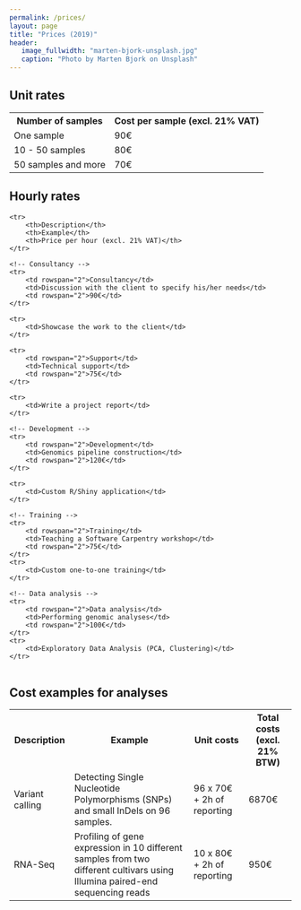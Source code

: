 ```yaml
---
permalink: /prices/
layout: page
title: "Prices (2019)"
header:
   image_fullwidth: "marten-bjork-unsplash.jpg"
   caption: "Photo by Marten Bjork on Unsplash"
---
```

<h2>Unit rates</h2>
<table>
 <tr>
  <th>Number of samples</th>
  <th>Cost per sample (excl. 21% VAT)</th>
 </tr>
 <tr>
  <td>One sample</td>
  <td>90€</td>
 </tr>
 <tr>
  <td>10 - 50 samples</td>
  <td>80€</td>
 </tr>
 <tr>
  <td> 50 samples and more</td>
  <td>70€</td>
 </tr>
</table>

<h2>Hourly rates</h2>
<table>
	<!-- <caption>Current prices</caption> -->

	<tr>
		<th>Description</th>
		<th>Example</th>
		<th>Price per hour (excl. 21% VAT)</th>
	</tr>

	<!-- Consultancy -->
	<tr>
		<td rowspan="2">Consultancy</td>
		<td>Discussion with the client to specify his/her needs</td>
		<td rowspan="2">90€</td>
	</tr>

	<tr>
		<td>Showcase the work to the client</td>
	</tr>

  <!-- Support / Reporting -->
	<tr>
		<td rowspan="2">Support</td>
		<td>Technical support</td>
		<td rowspan="2">75€</td>
	</tr>

	<tr>
		<td>Write a project report</td>
	</tr>

    <!-- Development -->
	<tr>
		<td rowspan="2">Development</td>
		<td>Genomics pipeline construction</td>
		<td rowspan="2">120€</td>
	</tr>

	<tr>
		<td>Custom R/Shiny application</td>
	</tr>

	<!-- Training -->
	<tr>
		<td rowspan="2">Training</td>
		<td>Teaching a Software Carpentry workshop</td>
		<td rowspan="2">75€</td>
	</tr>
	<tr>
		<td>Custom one-to-one training</td>
	</tr>

	<!-- Data analysis -->
	<tr>
		<td rowspan="2">Data analysis</td>
		<td>Performing genomic analyses</td>
		<td rowspan="2">100€</td>
	</tr>
	<tr>
		<td>Exploratory Data Analysis (PCA, Clustering)</td>
	</tr>
</table>



<h2>Cost examples for analyses</h2>
<table>
 <tr>
  <th>Description</th>
  <th>Example</th>
  <th>Unit costs</th>
  <th>Total costs (excl. 21% BTW)</th>
 </tr>
 <tr>
  <td>Variant calling</td>
  <td>Detecting Single Nucleotide Polymorphisms (SNPs) and small InDels on 96 samples.</td>
  <td>96 x 70€ + 2h of reporting</td>
  <td>6870€</td>
 </tr>
 <tr>
  <td>RNA-Seq</td>
  <td>Profiling of gene expression in 10 different samples from two different cultivars using Illumina paired-end sequencing reads</td>
  <td>10 x 80€ + 2h of reporting</td>
  <td>950€</td>
 </tr>
</table>
